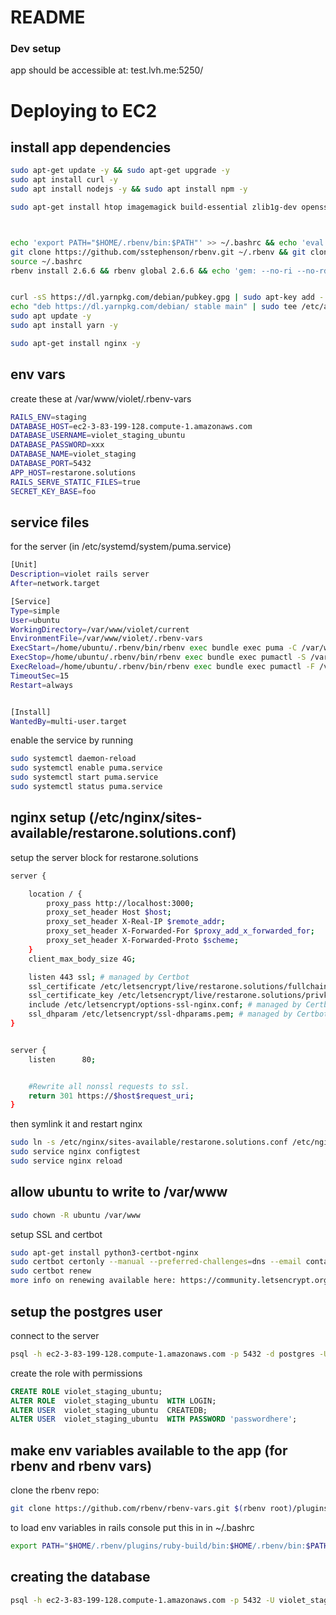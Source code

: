 # README
### Dev setup
app should be accessible at: test.lvh.me:5250/










<!-- new -->

# Deploying to EC2
## install app dependencies

```  bash
sudo apt-get update -y && sudo apt-get upgrade -y
sudo apt install curl -y 
sudo apt install nodejs -y && sudo apt install npm -y

sudo apt-get install htop imagemagick build-essential zlib1g-dev openssl libreadline6-dev git-core zlib1g libssl-dev libyaml-dev libsqlite3-dev sqlite3 libxml2-dev libxslt-dev autoconf automake libtool bison libgecode-dev -y && sudo apt-get install libpq-dev -y



echo 'export PATH="$HOME/.rbenv/bin:$PATH"' >> ~/.bashrc && echo 'eval "$(rbenv init -)"' >> ~/.bashrc
git clone https://github.com/sstephenson/rbenv.git ~/.rbenv && git clone https://github.com/sstephenson/ruby-build.git ~/.rbenv/plugins/ruby-build
source ~/.bashrc
rbenv install 2.6.6 && rbenv global 2.6.6 && echo 'gem: --no-ri --no-rdoc' >> ~/.gemrc && source ~/.bashrc && gem install bundler:2.1.4 && gem install rails


curl -sS https://dl.yarnpkg.com/debian/pubkey.gpg | sudo apt-key add -
echo "deb https://dl.yarnpkg.com/debian/ stable main" | sudo tee /etc/apt/sources.list.d/yarn.list
sudo apt update -y
sudo apt install yarn -y

sudo apt-get install nginx -y
```

## env vars
create these at /var/www/violet/.rbenv-vars
``` bash
RAILS_ENV=staging
DATABASE_HOST=ec2-3-83-199-128.compute-1.amazonaws.com
DATABASE_USERNAME=violet_staging_ubuntu
DATABASE_PASSWORD=xxx
DATABASE_NAME=violet_staging
DATABASE_PORT=5432
APP_HOST=restarone.solutions
RAILS_SERVE_STATIC_FILES=true
SECRET_KEY_BASE=foo
```

## service files
for the server (in /etc/systemd/system/puma.service)
``` bash
[Unit]
Description=violet rails server
After=network.target

[Service]
Type=simple
User=ubuntu
WorkingDirectory=/var/www/violet/current
EnvironmentFile=/var/www/violet/.rbenv-vars
ExecStart=/home/ubuntu/.rbenv/bin/rbenv exec bundle exec puma -C /var/www/violet/current/config/puma.rb
ExecStop=/home/ubuntu/.rbenv/bin/rbenv exec bundle exec pumactl -S /var/www/violet/current/config/puma.rb stop
ExecReload=/home/ubuntu/.rbenv/bin/rbenv exec bundle exec pumactl -F /var/www/violet/current/config/puma.rb phased-restart
TimeoutSec=15
Restart=always


[Install]
WantedBy=multi-user.target
```

enable the service by running
``` bash
sudo systemctl daemon-reload
sudo systemctl enable puma.service
sudo systemctl start puma.service
sudo systemctl status puma.service
```

## nginx setup (/etc/nginx/sites-available/restarone.solutions.conf)
setup the server block for restarone.solutions
``` bash
server {

    location / {
        proxy_pass http://localhost:3000;
        proxy_set_header Host $host;
        proxy_set_header X-Real-IP $remote_addr;
        proxy_set_header X-Forwarded-For $proxy_add_x_forwarded_for;
        proxy_set_header X-Forwarded-Proto $scheme;
    }
    client_max_body_size 4G;

    listen 443 ssl; # managed by Certbot
    ssl_certificate /etc/letsencrypt/live/restarone.solutions/fullchain.pem; # managed by Certbot
    ssl_certificate_key /etc/letsencrypt/live/restarone.solutions/privkey.pem; # managed by Certbot
    include /etc/letsencrypt/options-ssl-nginx.conf; # managed by Certbot
    ssl_dhparam /etc/letsencrypt/ssl-dhparams.pem; # managed by Certbot
}


server {
    listen      80;


    #Rewrite all nonssl requests to ssl.
    return 301 https://$host$request_uri;
}

```
then symlink it and restart nginx
``` bash
sudo ln -s /etc/nginx/sites-available/restarone.solutions.conf /etc/nginx/sites-enabled/restarone.solutions.conf
sudo service nginx configtest
sudo service nginx reload
```
## allow ubuntu to write to /var/www
``` bash
sudo chown -R ubuntu /var/www
```

setup SSL and certbot
``` bash
sudo apt-get install python3-certbot-nginx
sudo certbot certonly --manual --preferred-challenges=dns --email contact@restarone.com --server https://acme-v02.api.letsencrypt.org/directory  --agree-tos --manual-public-ip-logging-ok -d "*.restarone.solutions" -d "restarone.solutions"
sudo certbot renew
more info on renewing available here: https://community.letsencrypt.org/t/an-authentication-script-must-be-provided-with-manual-auth-hook/74301/2
```
## setup the postgres user
connect to the server
``` bash
psql -h ec2-3-83-199-128.compute-1.amazonaws.com -p 5432 -d postgres -U postgres
```
create the role with permissions
``` SQL
CREATE ROLE violet_staging_ubuntu;
ALTER ROLE  violet_staging_ubuntu  WITH LOGIN;
ALTER USER  violet_staging_ubuntu  CREATEDB;
ALTER USER  violet_staging_ubuntu  WITH PASSWORD 'passwordhere';
```

## make env variables available to the app (for rbenv and rbenv vars)
clone the rbenv repo:
``` bash
git clone https://github.com/rbenv/rbenv-vars.git $(rbenv root)/plugins/rbenv-vars
```

to load env variables in rails console put this in in ~/.bashrc
``` bash
export PATH="$HOME/.rbenv/plugins/ruby-build/bin:$HOME/.rbenv/bin:$PATH"
```

## creating the database
``` bash
psql -h ec2-3-83-199-128.compute-1.amazonaws.com -p 5432 -U violet_staging_ubuntu -d postgres -c 'CREATE DATABASE violet_staging'
```

